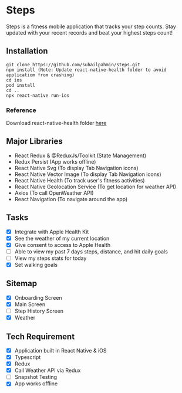 # Steps

Steps is a fitness mobile application that tracks your step counts. Stay updated with your recent records and beat your highest steps count!

## Installation

```
git clone https://github.com/suhailpahmin/steps.git
npm install (Note: Update react-native-health folder to avoid applicatiom from crashing)
cd ios
pod install
cd ..
npx react-native run-ios
```

### Reference

Download react-native-health folder [here](https://drive.google.com/file/d/1GUr0t_yeQvQJsdLgFdcbHW0gvyWJP6dG/view?usp=sharing)
## Major Libraries

- React Redux & @ReduxJs/Toolkit (State Management)
- Redux Persist (App works offline)
- React Native Svg (To display Tab Navigation icons)
- React Native Vector Image (To display Tab Navigation icons)
- React Native Health (To track user's fitness activities)
- React Native Geolocation Service (To get location for weather API)
- Axios (To call OpenWeather API)
- React Navigation (To navigate around the app)

## Tasks

- [x] Integrate with Apple Health Kit
- [x] See the weather of my current location
- [x] Give consent to access to Apple Health
- [ ] Able to view my past 7 days steps, distance, and hit daily goals
- [ ] View my steps stats for today
- [x] Set walking goals

## Sitemap

- [x] Onboarding Screen
- [x] Main Screen
- [ ] Step History Screen
- [x] Weather

## Tech Requirement

- [x] Application built in React Native & iOS
- [x] Typescript
- [x] Redux
- [x] Call Weather API via Redux
- [ ] Snapshot Testing
- [x] App works offline
